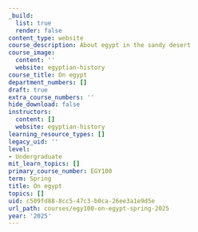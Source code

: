 ```yaml
---
_build:
  list: true
  render: false
content_type: website
course_description: About egypt in the sandy desert
course_image:
  content: ''
  website: egyptian-history
course_title: On egypt
department_numbers: []
draft: true
extra_course_numbers: ''
hide_download: false
instructors:
  content: []
  website: egyptian-history
learning_resource_types: []
legacy_uid: ''
level:
- Undergraduate
mit_learn_topics: []
primary_course_number: EGY100
term: Spring
title: On egypt
topics: []
uid: c509fd88-8cc5-47c3-b0ca-26ee3a1e9d5e
url_path: courses/egy100-on-egypt-spring-2025
year: '2025'
---
```


